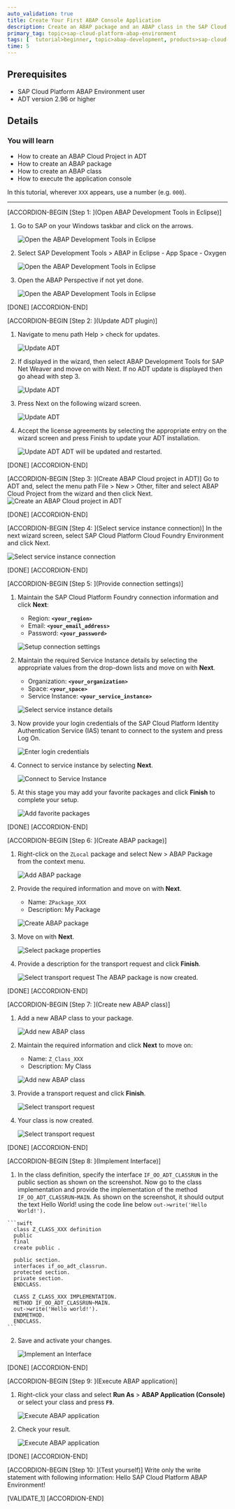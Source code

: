 ```yaml
---
auto_validation: true
title: Create Your First ABAP Console Application
description: Create an ABAP package and an ABAP class in the SAP Cloud Platform ABAP Environment with the ABAP Development Tools (ADT) in Eclipse.
primary_tag: topic>sap-cloud-platform-abap-environment
tags: [  tutorial>beginner, topic>abap-development, products>sap-cloud-platform]
time: 5
---
```


## Prerequisites  
  - SAP Cloud Platform ABAP Environment user
  - ADT version 2.96 or higher

## Details
### You will learn
  - How to create an ABAP Cloud Project in ADT
  - How to create an ABAP package
  - How to create an ABAP class
  - How to execute the application console

In this tutorial, wherever `XXX` appears, use a number (e.g. `000`).

---

[ACCORDION-BEGIN [Step 1: ](Open ABAP Development Tools in Eclipse)]
  1. Go to SAP on your Windows taskbar and click on the arrows.

      ![Open the ABAP Development Tools in Eclipse](teched1.png)

  2. Select SAP Development Tools > ABAP in Eclipse - App Space - Oxygen

      ![Open the ABAP Development Tools in Eclipse](teched2.png)

  3. Open the ABAP Perspective if not yet done.

      ![Open the ABAP Development Tools in Eclipse](perspective.png)

[DONE]
[ACCORDION-END]

[ACCORDION-BEGIN [Step 2: ](Update ADT plugin)]
  1. Navigate to menu path Help > check for updates.

      ![Update ADT](update1.png)

  2. If displayed in the wizard, then select ABAP Development Tools for SAP Net Weaver and move on with Next. If no ADT update is displayed then go ahead with step 3.

     ![Update ADT](update2.png)

  3. Press Next on the following wizard screen.

      ![Update ADT](update3.png)

  4. Accept the license agreements by selecting the appropriate entry on the wizard screen and press Finish to update your ADT installation.

      ![Update ADT](update4.png)
     ADT will be updated and restarted.

[DONE]
[ACCORDION-END]

[ACCORDION-BEGIN [Step 3: ](Create ABAP Cloud project in ADT)]
Go to ADT and, select the menu path File > New > Other, filter and select ABAP Cloud Project from the wizard and then click Next.
![Create an ABAP Cloud project in ADT](eclipse.png)

[DONE]
[ACCORDION-END]

[ACCORDION-BEGIN [Step 4: ](Select service instance connection)]
In the next wizard screen, select SAP Cloud Platform Cloud Foundry Environment and click Next.

![Select service instance connection](servicekey.png)

[DONE]
[ACCORDION-END]

[ACCORDION-BEGIN [Step 5: ](Provide connection settings)]
  1. Maintain the SAP Cloud Platform Foundry connection information and click **Next**:
        - Region: **`<your_region>`**
        - Email: **`<your_email_address>`**
        - Password: **`<your_password>`**

      ![Setup connection settings](connect.png)

  2. Maintain the required Service Instance details by selecting the appropriate values from the drop-down lists and move on with **Next**.
        - Organization: **`<your_organization>`**
        - Space: **`<your_space>`**
        - Service Instance: **`<your_service_instance>`**

      ![Select service instance details](details.png)

  3. Now provide your login credentials of the SAP Cloud Platform Identity Authentication Service (IAS) tenant to connect to the system and press Log On.

      ![Enter login credentials](login.png)

  4. Connect to service instance by selecting **Next**.

      ![Connect to Service Instance](instance.png)

  5. At this stage you may add your favorite packages and click **Finish** to complete your setup.

      ![Add favorite packages](project.png)

[DONE]
[ACCORDION-END]

[ACCORDION-BEGIN [Step 6: ](Create ABAP package)]
  1. Right-click on the `ZLocal` package and select New > ABAP Package from the context menu.

      ![Add ABAP package](package.png)

  2. Provide the required information and move on with **Next**.
      - Name: `ZPackage_XXX`
      - Description: My Package

      ![Create ABAP package](abappackage.png)

  3. Move on with **Next**.

      ![Select package properties](properties.png)

  4. Provide a description for the transport request and click **Finish**.

      ![Select transport request](transport.png)
     The ABAP package is now created.

[DONE]
[ACCORDION-END]

[ACCORDION-BEGIN [Step 7: ](Create new ABAP class)]
  1. Add a new ABAP class to your package.

      ![Add new ABAP class](class.png)

  2. Maintain the required information and click **Next** to move on:   
      - Name: `Z_Class_XXX`
      - Description: My Class

      ![Add new ABAP class](abapclass.png)

  3. Provide a transport request and click **Finish**.

      ![Select transport request](request.png)

  4. Your class is now created.

      ![Select transport request](emptyclass.png)

[DONE]
[ACCORDION-END]

[ACCORDION-BEGIN [Step 8: ](Implement Interface)]
  1. In the class definition, specify the interface `IF_OO_ADT_CLASSRUN` in the public section as shown on the screenshot. Now go to the class implementation and provide the implementation of the method `IF_OO_ADT_CLASSRUN~MAIN`. As shown on the screenshot, it should output the text Hello World! using the code line below
`out->write('Hello World!').`

    ```swift
      class Z_CLASS_XXX definition
      public
      final
      create public .

      public section.
      interfaces if_oo_adt_classrun.
      protected section.
      private section.
      ENDCLASS.

      CLASS Z_CLASS_XXX IMPLEMENTATION.
      METHOD IF_OO_ADT_CLASSRUN~MAIN.
      out->write('Hello world!').
      ENDMETHOD.
      ENDCLASS.
    ```

  2. Save and activate your changes.

      ![Implement an Interface](saveandactivate.png)

[DONE]
[ACCORDION-END]

[ACCORDION-BEGIN [Step 9: ](Execute ABAP application)]
  1. Right-click your class and select **Run As** > **ABAP Application (Console)** or select your class and press **`F9`**.

      ![Execute ABAP application](console.png)

  2. Check your result.

      ![Execute ABAP application](result.png)

[DONE]
[ACCORDION-END]

[ACCORDION-BEGIN [Step 10: ](Test yourself)]
Write only the write statement with following information: Hello SAP Cloud Platform ABAP Environment!

[VALIDATE_1]
[ACCORDION-END]
